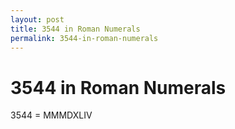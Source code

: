 ```yaml
---
layout: post
title: 3544 in Roman Numerals
permalink: 3544-in-roman-numerals
---
```


# 3544 in Roman Numerals

3544 = MMMDXLIV
